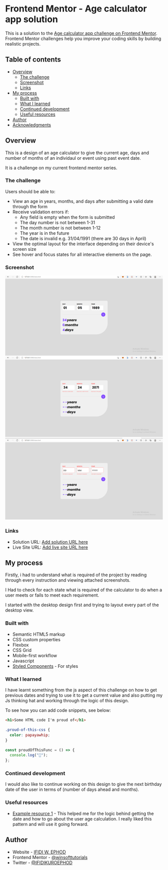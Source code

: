 # Frontend Mentor - Age calculator app solution

This is a solution to the [Age calculator app challenge on Frontend Mentor](https://www.frontendmentor.io/challenges/age-calculator-app-dF9DFFpj-Q). Frontend Mentor challenges help you improve your coding skills by building realistic projects.

## Table of contents

- [Overview](#overview)
  - [The challenge](#the-challenge)
  - [Screenshot](#screenshot)
  - [Links](#links)
- [My process](#my-process)
  - [Built with](#built-with)
  - [What I learned](#what-i-learned)
  - [Continued development](#continued-development)
  - [Useful resources](#useful-resources)
- [Author](#author)
- [Acknowledgments](#acknowledgments)

## Overview

This is a design of an age calculator to give the current age, days and number of months of an individaul or event using past event date.

It is a challenge on my current frontend mentor series.

### The challenge

Users should be able to:

- View an age in years, months, and days after submitting a valid date through the form
- Receive validation errors if:
  - Any field is empty when the form is submitted
  - The day number is not between 1-31
  - The month number is not between 1-12
  - The year is in the future
  - The date is invalid e.g. 31/04/1991 (there are 30 days in April)
- View the optimal layout for the interface depending on their device's screen size
- See hover and focus states for all interactive elements on the page.

### Screenshot

![](./assets/images/DESKTOP-VIEW-AGE%20CALCULATED.png)
![](./assets/images/ERROR%20MSG%20FOR%20INVALID%20FIELD.png)
![](./assets/images/ERROR%20STATE%20FOR%20EMPTY%20FIELD.png)

### Links

- Solution URL: [Add solution URL here](https://github.com/winsofttutorials/age-calculator-app-main.git)
- Live Site URL: [Add live site URL here](https://winsofttutorials.github.io/age-calculator-app-main/)

## My process

Firstly, i had to understand what is required of the project by reading through every instruction and viewing attached screenshots.

I Had to check for each state what is required of the calculator to do when a user meets or fails to meet each requirement.

I started with the desktop design first and trying to layout every part of the desktop view.

### Built with

- Semantic HTML5 markup
- CSS custom properties
- Flexbox
- CSS Grid
- Mobile-first workflow
- Javascript
  <!-- - [React](https://reactjs.org/) - JS library -->
  <!-- - [Next.js](https://nextjs.org/) - React framework -->
- [Styled Components](https://styled-components.com/) - For styles

### What I learned

I have learnt something from the js aspect of this challenge on how to get previous dates and trying to use it to get a current value and also putting my Js thinking hat and working through the logic of this design.

To see how you can add code snippets, see below:

```html
<h1>Some HTML code I'm proud of</h1>
```

```css
.proud-of-this-css {
  color: papayawhip;
}
```

```js
const proudOfThisFunc = () => {
  console.log("🎉");
};
```

### Continued development

I would also like to continue working on this design to give the next birthday date of the user in terms of (number of days ahead and months).

### Useful resources

- [Example resource 1](https://youtu.be/w6-9PfboI2g) - This helped me for the logic behind getting the date and how to go about the user age calculation. I really liked this pattern and will use it going forward.

## Author

- Website - [IFIDI W. EPHOD](https://www.your-site.com)
- Frontend Mentor - [@winsofttutorials](https://www.frontendmentor.io/profile/winsofttutorials)
- Twitter - [@IFIDIKUROEPHOD](https://www.twitter.com/IFIDIKUROEPHOD)
